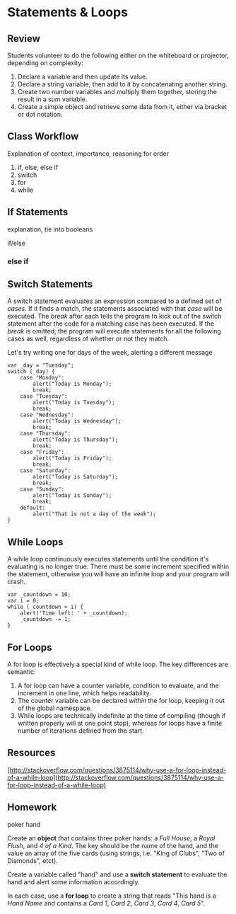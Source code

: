 # Statements & Loops

## Review

Students volunteer to do the following either on the whiteboard or projector, depending on complexity:

1. Declare a variable and then update its value.
2. Declare a string variable, then add to it by concatenating another string.
3. Create two number variables and multiply them together, storing the result in a sum variable.
4. Create a simple object and retrieve some data from it, either via bracket or dot notation.

## Class Workflow

Explanation of context, importance, reasoning for order

1. if, else, else if
2. switch
3. for
4. while

## If Statements

explanation, tie into booleans

if/else

### else if

## Switch Statements

A switch statement evaluates an expression compared to a defined set of _cases_. If it finds a match, the statements associated with that _case_ will be executed. The _break_ after each tells the program to kick out of the switch statement after the code for a matching case has been executed. If the _break_ is omitted, the program will execute statements for all the following cases as well, regardless of whether or not they match.

Let's try writing one for days of the week, alerting a different message 

	var _day = "Tuesday";
    switch (_day) {
    	case "Monday":
        	alert("Today is Monday");
            break;
        case "Tuesday":
        	alert("Today is Tuesday");
            break;
        case "Wednesday":
        	alert("Today is Wednesday");
            break;
        case "Thursday":
        	alert("Today is Thursday");
            break;
        case "Friday":
        	alert("Today is Friday");
            break;
        case "Saturday":
        	alert("Today is Saturday");
            break;
        case "Sunday":
        	alert("Today is Sunday");
            break;
        default:
        	alert("That is not a day of the week");
    }

## While Loops

A while loop continuously executes statements until the condition it's evaluating is no longer true. There must be some increment specified within the statement, otherwise you will have an infinite loop and your program will crash. 

	var _countdown = 10;
    var i = 0;
	while (_countdown > i) {
    	alert('Time left: ' + _countdown);
        _countdown -= 1;
    }

## For Loops

A for loop is effectively a special kind of while loop. The key differences are semantic:

1. A for loop can have a counter variable, condition to evaluate, and the increment in one line, which helps readability.
2. The counter variable can be declared _within_ the for loop, keeping it out of the global namespace.
3. While loops are technically indefinite at the time of compiling (though if written properly will at one point stop), whereas for loops have a finite number of iterations defined from the start.



## Resources

[http://stackoverflow.com/questions/3875114/why-use-a-for-loop-instead-of-a-while-loop](http://stackoverflow.com/questions/3875114/why-use-a-for-loop-instead-of-a-while-loop)



## Homework
poker hand
  
Create an **object** that contains three poker hands: a _Full House_, a _Royal Flush_, and _4 of a Kind_. The key should be the name of the hand, and the value an array of the five cards (using strings, i.e. "King of Clubs", "Two of Diamonds", etct).
  
Create a variable called "hand" and use a **switch statement** to evaluate the hand and alert some information accordingly.

In each case, use a **for loop** to create a string that reads "This hand is a _Hand Name_ and contains a _Card 1_, _Card 2_, _Card 3_, _Card 4_, _Card 5_".
  